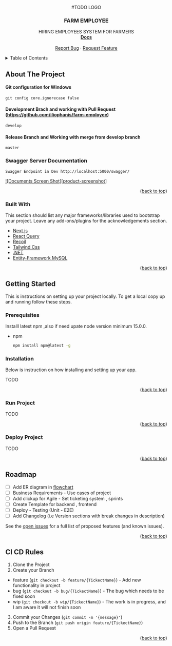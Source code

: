 <div id="top"></div>

<!-- PROJECT LOGO -->
<br />
<div align="center">
   #TODO LOGO

  <h3 align="center">FARM EMPLOYEE</h3>

  <p align="center">
    HIRING EMPLOYEES SYSTEM FOR FARMERS 
    <br />
    <a href="https://github.com/iliophanis/farm-employee/documentation/analysis.txt"><strong>Docs</strong></a>
    <br />
    <br />
    <!-- <a href="https://github.com/iliophanis/farm-employee">View Demo</a>
    · -->
    <a href="https://github.com/iliophanis/farm-employee/issues">Report Bug</a>
    ·
    <a href="https://github.com/iliophanis/farm-employee/issues">Request Feature</a>
  </p>
</div>

<!-- TABLE OF CONTENTS -->
<details>
  <summary>Table of Contents</summary>
  <ol>
    <li>
      <a href="#about-the-project">About The Project</a>
      <ul>
        <li><a href="#built-with">Built With</a></li>
      </ul>
    </li>
    <li>
      <a href="#getting-started">Getting Started</a>
      <ul>
        <li><a href="#prerequisites">Prerequisites</a></li>
        <li><a href="#installation">Installation</a></li>
        <li><a href="#run-project">Run Project</a> </li>
        <li><a href="#deploy-project">Deploy Project</a> </li>
      </ul>
    </li>
    <li><a href="#roadmap">Roadmap</a></li>
    <li><a href="#ci-cd-rules">CI/CD Rules</a></li>
  </ol>
</details>

<!-- ABOUT THE PROJECT -->

## About The Project
#### Git configuration for Windows 
```
git config core.ignorecase false
```
#### Development Brach and working with Pull Request (https://github.com/iliophanis/farm-employee)
```
develop
```

#### Release Branch and Working with merge from develop branch
```
master
```

### Swagger Server Documentation
```
Swagger Endpoint in Dev http://localhost:5000/swagger/
```

[![Documents Screen Shot][product-screenshot]]()

<p align="right">(<a href="#top">back to top</a>)</p>

### Built With

This section should list any major frameworks/libraries used to bootstrap your project. Leave any add-ons/plugins for the acknowledgements section.

- [Next.js](https://nextjs.org/)
- [React Query](https://react-query.tanstack.com/)
- [Recoil](https://recoiljs.org/docs/introduction/installation)
- [Tailwind Css](https://tailwindcss.com/)
- [.NET](https://docs.microsoft.com/en-us/dotnet/fundamentals/)
- [Entity-Framework MySQL](https://learn.microsoft.com/en-us/ef/core/get-started/overview/install)

<p align="right">(<a href="#top">back to top</a>)</p>

<!-- GETTING STARTED -->

## Getting Started

This is instructions on setting up your project locally.
To get a local copy up and running follow these steps.

### Prerequisites

Installl latest npm ,also if need upate node version minimum 15.0.0.

- npm
  ```sh
  npm install npm@latest -g
  ```

### Installation

Below is instruction on how installing and setting up your app.

TODO

<p align="right">(<a href="#top">back to top</a>)</p>

### Run Project

TODO

<p align="right">(<a href="#top">back to top</a>)</p>

### Deploy Project

TODO

<p align="right">(<a href="#top">back to top</a>)</p>

<!-- ROADMAP -->

## Roadmap

- [ ] Add ER diagram in [flowchart](https://app.diagrams.net/)
- [ ] Business Requirements - Use cases of project
- [ ] Add clickup for Agile - Set ticketing system , sprints
- [ ] Create Template for backend , frontend
- [ ] Deploy - Testing (Unit - E2E)
- [ ] Add Changelog (i.e Version sections with break changes in description)
  
See the [open issues](https://github.com/iliophanis/farm-employee) for a full list of proposed features (and known issues).

<p align="right">(<a href="#top">back to top</a>)</p>

<!-- CI/CD -->

## CI CD Rules

1. Clone the Project
2. Create your Branch
  - feature (`git checkout -b feature/{TickectName}`) - Add new functionality in project
  - bug  (`git checkout -b bug/{TickectName}`) - The bug which needs to be fixed soon
  - wip  (`git checkout -b wip/{TickectName}`) - The work is in progress, and I am aware it will not finish soon
3. Commit your Changes (`git commit -m '{message}'`)
4. Push to the Branch (`git push origin feature/{TickectName}`)
5. Open a Pull Request

<p align="right">(<a href="#top">back to top</a>)</p>

